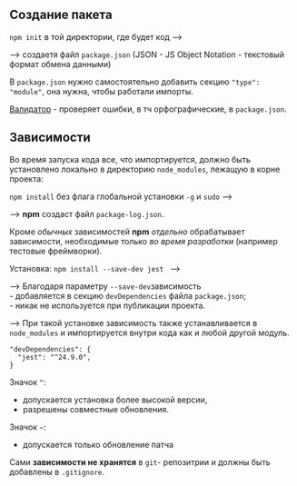 ## Создание пакета

```npm init``` в той директории, где будет код -->

--> создаетя файл ```package.json``` (JSON - JS Object Notation - текстовый формат обмена данными)

В ```package.json``` нужно самостоятельно добавить секцию ```"type": "module"```,
она нужна, чтобы работали импорты.

[Валидатор](jsonlint.com) - проверяет ошибки, в тч орфографические, в ```package.json```.


##  Зависимости

Во время запуска кода все, что импортируется, должно быть установлено локально в директорию  ```node_modules```, лежащую в корне проекта:

```npm install``` без флага глобальной установки ```-g``` и ```sudo``` -->

--> **npm** создаст файл ```package-log.json```.  

Кроме *обычных* зависимостей **npm** *отдельно* обрабатывает зависимости, необходимые только *во время разработки* (например тестовые фреймворки).

Установка: ```npm install --save-dev jest ``` -->

--> Благодаря параметру  ```--save-dev```зависимость  
      - добавляется в секцию  ```devDependencies``` файла ```package.json```;  
      - никак не используется при публикации проекта.

--> При такой установке зависимость также устанавливается в  ```node_modules``` и импортируется внутри кода как и любой другой модуль.

```
"devDependencies": {
  "jest": "^24.9.0",
}
```  
Значок ```^```:
- допускается установка более высокой версии,
- разрешены совместные обновления.

Значок ```~```:
- допускается только обновление патча

Сами **зависимости не хранятся** в ```git```- репозитрии
и должны быть добавлены в ```.gitignore```.
